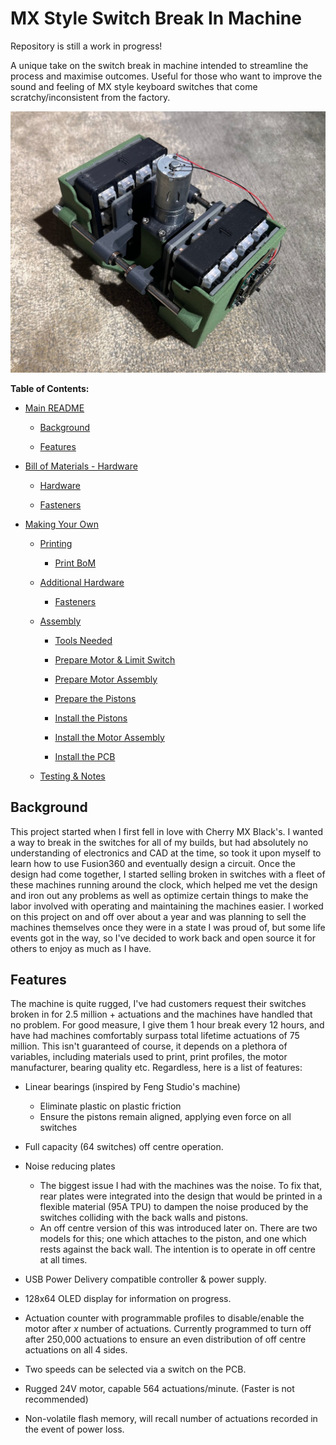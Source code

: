 # MX Style Switch Break In Machine

Repository is still a work in progress!

A unique take on the switch break in machine intended to streamline the process and maximise outcomes. Useful for those who want to improve the sound and feeling of MX style keyboard switches that come scratchy/inconsistent from the factory.

![Alt text](https://github.com/FinnKrass/MX-Break-In-Machine/blob/main/Images/Built-Pic.jpeg)

**Table of Contents:**

- [Main README](#mx-style-switch-break-in-machine)
  
  - [Background](#background)
  
  - [Features](#features)

- [Bill of Materials - Hardware](https://github.com/FinnKrass/MX-Break-In-Machine/blob/main/BoM/Bill-of-Materials-(Hardware).md#bill-of-materials-hardware)
  
  - [Hardware](https://github.com/FinnKrass/MX-Break-In-Machine/blob/main/BoM/Bill-of-Materials-(Hardware).md#hardware)
  
  - [Fasteners](https://github.com/FinnKrass/MX-Break-In-Machine/blob/main/BoM/Bill-of-Materials-(Hardware).md#fasteners)

- [Making Your Own](https://github.com/FinnKrass/MX-Break-In-Machine/blob/main/Documentation/Making-Your-Own.md#making-your-own)
  
  - [Printing](https://github.com/FinnKrass/MX-Break-In-Machine/blob/main/Documentation/Making-Your-Own.md#printing)
    
    - [Print BoM](https://github.com/FinnKrass/MX-Break-In-Machine/blob/main/Documentation/Making-Your-Own.md#print-bom)
  
  - [Additional Hardware](https://github.com/FinnKrass/MX-Break-In-Machine/blob/main/Documentation/Making-Your-Own.md#additional-hardware)
    
    - [Fasteners](https://github.com/FinnKrass/MX-Break-In-Machine/blob/main/Documentation/Making-Your-Own.md#fasteners)
  
  - [Assembly](https://github.com/FinnKrass/MX-Break-In-Machine/blob/main/Documentation/Making-Your-Own.md#assembly)
    
    - [Tools Needed](https://github.com/FinnKrass/MX-Break-In-Machine/blob/main/Documentation/Making-Your-Own.md#tools-needed)
    
    - [Prepare Motor & Limit Switch](https://github.com/FinnKrass/MX-Break-In-Machine/blob/main/Documentation/Making-Your-Own.md#preparing-the-motor--limit-switch)
    
    - [Prepare Motor Assembly](https://github.com/FinnKrass/MX-Break-In-Machine/blob/main/Documentation/Making-Your-Own.md#prepare-the-motor-assembly)
    
    - [Prepare the Pistons](https://github.com/FinnKrass/MX-Break-In-Machine/blob/main/Documentation/Making-Your-Own.md#prepare-the-pistons)
    
    - [Install the Pistons](https://github.com/FinnKrass/MX-Break-In-Machine/blob/main/Documentation/Making-Your-Own.md#install-the-pistons)
    
    - [Install the Motor Assembly](https://github.com/FinnKrass/MX-Break-In-Machine/blob/main/Documentation/Making-Your-Own.md#install-the-motor-assembly)
    
    - [Install the PCB](https://github.com/FinnKrass/MX-Break-In-Machine/blob/main/Documentation/Making-Your-Own.md#install-the-pcb)
  
  - [Testing & Notes](https://github.com/FinnKrass/MX-Break-In-Machine/blob/main/Documentation/Making-Your-Own.md#testing--notes)

## Background

This project started when I first fell in love with Cherry MX Black's. I wanted a way to break in the switches for all of my builds, but had absolutely no understanding of electronics and CAD at the time, so took it upon myself to learn how to use Fusion360 and eventually design a circuit. Once the design had come together, I started selling broken in switches with a fleet of these machines running around the clock, which helped me vet the design and iron out any problems as well as optimize certain things to make the labor involved with operating and maintaining the machines easier. I worked on this project on and off over about a year and was planning to sell the machines themselves once they were in a state I was proud of, but some life events got in the way, so I've decided to work back and open source it for others to enjoy as much as I have.

## Features

The machine is quite rugged, I've had customers request their switches broken in for 2.5 million + actuations and the machines have handled that no problem. For good measure, I give them 1 hour break every 12 hours, and have had machines comfortably surpass total lifetime actuations of 75 million. This isn't guaranteed of course, it depends on a plethora of variables, including materials used to print, print profiles, the motor manufacturer, bearing quality etc. Regardless, here is a list of features:

- Linear bearings (inspired by Feng Studio's machine)
  
  - Eliminate plastic on plastic friction
  - Ensure the pistons remain aligned, applying even force on all switches

- Full capacity (64 switches) off centre operation.

- Noise reducing plates
  
  - The biggest issue I had with the machines was the noise. To fix that, rear plates were integrated into the design that would be printed in a flexible material (95A TPU) to dampen the noise produced by the switches colliding with the back walls and pistons.
  - An off centre version of this was introduced later on. There are two models for this; one which attaches to the piston, and one which rests against the back wall. The intention is to operate in off centre at all times.

- USB Power Delivery compatible controller & power supply.

- 128x64 OLED display for information on progress.

- Actuation counter with programmable profiles to disable/enable the motor after *x* number of actuations. Currently programmed to turn off after 250,000 actuations to ensure an even distribution of off centre actuations on all 4 sides.

- Two speeds can be selected via a switch on the PCB.

- Rugged 24V motor, capable 564 actuations/minute. (Faster is not recommended)

- Non-volatile flash memory, will recall number of actuations recorded in the event of power loss.
